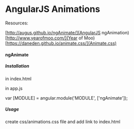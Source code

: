AngularJS Animations
====================

Resources:

[http://augus.github.io/ngAnimate/](AngularJS ngAnimation)
[http://www.yearofmoo.com/](Year of Moo)
[https://daneden.github.io/animate.css/](Animate.css)


#### ngAnimate


##### Installation 

in index.html

<script src="//ajax.googleapis.com/ajax/libs/angularjs/X.Y.Z/angular-animate.js"></script>


in app.js

var [MODULE] = angular.module('MODULE', ['ngAnimate']);


##### Usage

create css/animations.css file and add link to index.html


